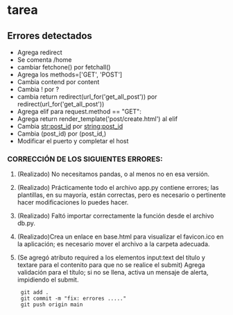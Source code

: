 # tarea

## Errores detectados
+ Agrega redirect
+ Se comenta /home
+ cambiar fetchone() por fetchall()
+ Agrega los methods=['GET', 'POST']
+ Cambia contend por content
+ Cambia ! por ?
+ cambia return redirect(url_for('get_all_post')) por redirect(url_for('get_all_post'))
+ Agrega elif para request.method == "GET":
+ Agrega return render_template('post/create.html') al elif
+ Cambia <str:post_id> por <string:post_id>
+ Cambia (post_id) por (post_id,)
+ Modificar el puerto y completar el host


### CORRECCIÓN DE LOS SIGUIENTES ERRORES: 

1. (Realizado) No necesitamos pandas, o al menos no en esa versión. 
2. (Realizado) Prácticamente todo el archivo app.py contiene errores; las plantillas, en su mayoría, están correctas, pero es necesario o pertinente hacer modificaciones lo puedes hacer.
3. (Realizado) Faltó importar correctamente la función desde el archivo db.py.
4. (Realizado)Crea un enlace en base.html para visualizar el favicon.ico en la aplicación; es necesario mover el archivo a la carpeta adecuada.
5. (Se agregó atributo required a los elementos input:text del título y textare para el contenito para que no se realice el submit) Agrega validación para el título; si no se llena, activa un mensaje de alerta, impidiendo el submit. 


        git add .
        git commit -m "fix: errores ....."
        git push origin main